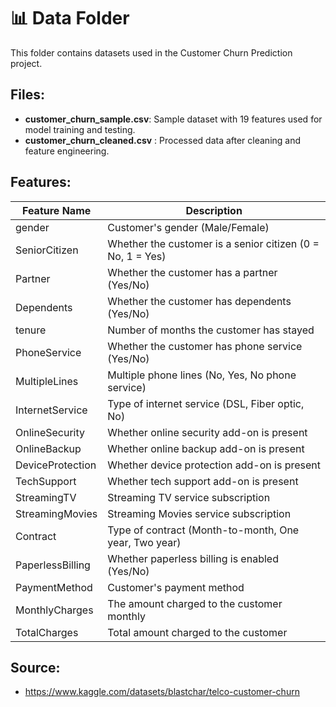 # 📊 Data Folder

This folder contains datasets used in the Customer Churn Prediction project.

## Files:
- **customer_churn_sample.csv**: Sample dataset with 19 features used for model training and testing.
- **customer_churn_cleaned.csv** : Processed data after cleaning and feature engineering.

## Features:
| Feature Name       | Description                                                     |
|--------------------|-----------------------------------------------------------------|
| gender             | Customer's gender (Male/Female)                                  |
| SeniorCitizen      | Whether the customer is a senior citizen (0 = No, 1 = Yes)      |
| Partner            | Whether the customer has a partner (Yes/No)                     |
| Dependents         | Whether the customer has dependents (Yes/No)                    |
| tenure             | Number of months the customer has stayed                        |
| PhoneService       | Whether the customer has phone service (Yes/No)                 |
| MultipleLines      | Multiple phone lines (No, Yes, No phone service)                |
| InternetService    | Type of internet service (DSL, Fiber optic, No)                 |
| OnlineSecurity     | Whether online security add-on is present                       |
| OnlineBackup       | Whether online backup add-on is present                         |
| DeviceProtection   | Whether device protection add-on is present                     |
| TechSupport        | Whether tech support add-on is present                          |
| StreamingTV        | Streaming TV service subscription                               |
| StreamingMovies    | Streaming Movies service subscription                           |
| Contract           | Type of contract (Month-to-month, One year, Two year)           |
| PaperlessBilling   | Whether paperless billing is enabled (Yes/No)                   |
| PaymentMethod      | Customer's payment method                                       |
| MonthlyCharges     | The amount charged to the customer monthly                      |
| TotalCharges       | Total amount charged to the customer                            |

## Source:
- https://www.kaggle.com/datasets/blastchar/telco-customer-churn



